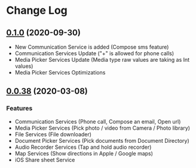 # Change Log

## [0.1.0](https://github.com/ryra-circuit/Resourcer/tree/0.1.0.1) (2020-09-30)
- New Communication Service is added (Compose sms feature)
- Communication Services Update ("+" is allowed for phone calls)
- Media Picker Services Update (Media type raw values are taking as Int values)
- Media Picker Services Optimizations

## [0.0.38](https://github.com/ryra-circuit/Resourcer/tree/0.0.38) (2020-03-08)
### Features
- Communication Services (Phone call, Compose an email, Open url)
- Media Picker Services (Pick photo / video from Camera / Photo library)
- File Services (File downloader)
- Document Picker Services (Pick documents from Document Directory)
- Audio Recorder Services (Tap and hold audio recorder)
- Map Services (Show directions in Apple / Google maps)
- iOS Share sheet Service
